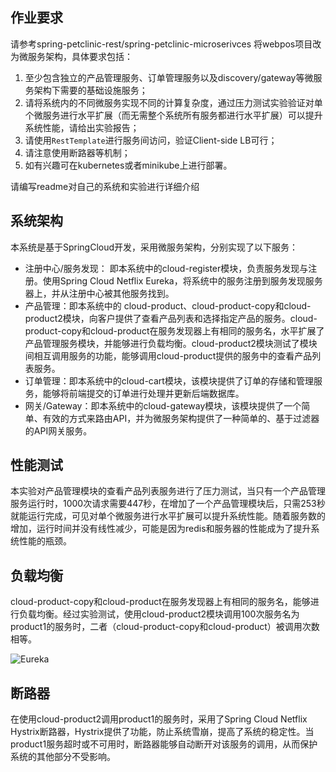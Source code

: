 ## 作业要求

请参考spring-petclinic-rest/spring-petclinic-microserivces 将webpos项目改为微服务架构，具体要求包括：

1. 至少包含独立的产品管理服务、订单管理服务以及discovery/gateway等微服务架构下需要的基础设施服务；
2. 请将系统内的不同微服务实现不同的计算复杂度，通过压力测试实验验证对单个微服务进行水平扩展（而无需整个系统所有服务都进行水平扩展）可以提升系统性能，请给出实验报告；
3. 请使用`RestTemplate`进行服务间访问，验证Client-side LB可行；
4. 请注意使用断路器等机制；
5. 如有兴趣可在kubernetes或者minikube上进行部署。

请编写readme对自己的系统和实验进行详细介绍

## 系统架构

本系统是基于SpringCloud开发，采用微服务架构，分别实现了以下服务：

- 注册中心/服务发现： 即本系统中的cloud-register模块，负责服务发现与注册。使用Spring Cloud Netflix Eureka，将系统中的服务注册到服务发现服务器上，并从注册中心被其他服务找到。
- 产品管理：即本系统中的 cloud-product、cloud-product-copy和cloud-product2模块，向客户提供了查看产品列表和选择指定产品的服务。cloud-product-copy和cloud-product在服务发现器上有相同的服务名，水平扩展了产品管理服务模块，并能够进行负载均衡。cloud-product2模块测试了模块间相互调用服务的功能，能够调用cloud-product提供的服务中的查看产品列表服务。
- 订单管理：即本系统中的cloud-cart模块，该模块提供了订单的存储和管理服务，能够将前端提交的订单进行处理并更新后端数据库。
- 网关/Gateway：即本系统中的cloud-gateway模块，该模块提供了一个简单、有效的方式来路由API，并为微服务架构提供了一种简单的、基于过滤器的API网关服务。

## 性能测试

本实验对产品管理模块的查看产品列表服务进行了压力测试，当只有一个产品管理服务运行时，1000次请求需要447秒，在增加了一个产品管理模块后，只需253秒就能运行完成，可见对单个微服务进行水平扩展可以提升系统性能。随着服务数的增加，运行时间并没有线性减少，可能是因为redis和服务器的性能成为了提升系统性能的瓶颈。

## 负载均衡

cloud-product-copy和cloud-product在服务发现器上有相同的服务名，能够进行负载均衡。经过实验测试，使用cloud-product2模块调用100次服务名为product1的服务时，二者（cloud-product-copy和cloud-product）被调用次数相等。

![Eureka](D:\work\sawork\aw06-main\Eureka.PNG)

## 断路器

在使用cloud-product2调用product1的服务时，采用了Spring Cloud Netflix Hystrix断路器，Hystrix提供了功能，防止系统雪崩，提高了系统的稳定性。当product1服务超时或不可用时，断路器能够自动断开对该服务的调用，从而保护系统的其他部分不受影响。